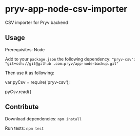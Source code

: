 # pryv-app-node-csv-importer

CSV importer for Pryv backend

## Usage

Prerequisites: Node

Add to your `package.json` the following dependency: `"pryv-csv": "git+ssh://git@github
.com:pryv/app-node-backup.git"`

Then use it as following:

  var pyCsv = require('pryv-csv');
  
  pyCsv.read({
    


## Contribute

Download dependencies: `npm install`

Run tests: `npm test`

